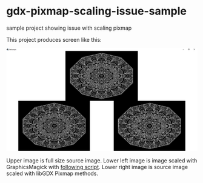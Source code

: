 # gdx-pixmap-scaling-issue-sample
sample project showing issue with scaling pixmap

This project produces screen like this:

![screenshot](screenshot.png)

Upper image is full size source image. Lower left image is image scaled with GraphicsMagick with [following script](tools/resize.sh).
Lower right image is source image scaled with libGDX Pixmap methods.
